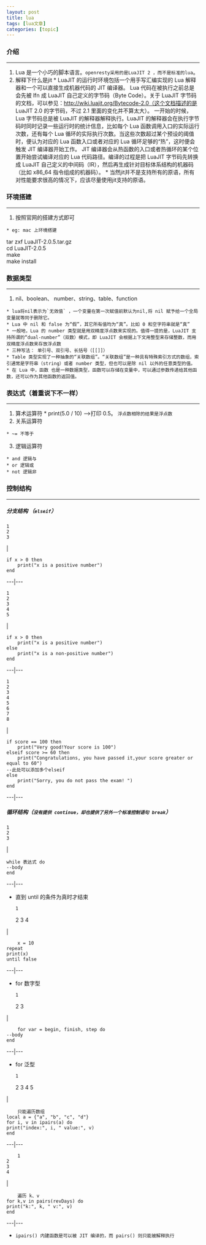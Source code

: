 ```yaml
---
layout: post
title: lua 
tags: [lua文章]
categories: [topic]
---
```

### 介绍

* * *

  1. Lua 是一个小巧的脚本语言。`openresty采用的是LuaJIT 2 ，而不是标准的lua`。
  2. 解释下什么是jit 
    * LuaJIT 的运行时环境包括一个用手写汇编实现的 Lua 解释器和一个可以直接生成机器代码的 JIT 编译器。 Lua 代码在被执行之前总是会先被 lfn 成 LuaJIT 自己定义的字节码（Byte Code）。关于 LuaJIT 字节码的文档，可以参见：<http://wiki.luajit.org/Bytecode-2.0（这个文档描述的是> LuaJIT 2.0 的字节码，不过 2.1 里面的变化并不算太大）。 一开始的时候，Lua 字节码总是被 LuaJIT 的解释器解释执行。LuaJIT 的解释器会在执行字节码时同时记录一些运行时的统计信息，比如每个 Lua 函数调用入口的实际运行次数，还有每个 Lua 循环的实际执行次数。当这些次数超过某个预设的阈值时，便认为对应的 Lua 函数入口或者对应的 Lua 循环足够的“热”，这时便会触发 JIT 编译器开始工作。 JIT 编译器会从热函数的入口或者热循环的某个位置开始尝试编译对应的 Lua 代码路径。编译的过程是把 LuaJIT 字节码先转换成 LuaJIT 自己定义的中间码（IR），然后再生成针对目标体系结构的机器码（比如 x86_64 指令组成的机器码）。
    * 当然jit并不是支持所有的原语，所有对性能要求很高的情况下，应该尽量使用jit支持的原语。   
  

### 环境搭建

* * *

  1. 按照官网的搭建方式即可   

    * eg: mac 上环境搭建   
tar zxf LuaJIT-2.0.5.tar.gz  
cd LuaJIT-2.0.5  
make  
make install  
  

### 数据类型

* * *

  1. nil、boolean、 number、string、table、function  

    * lua将nil表示为`无效值` ，一个变量在第一次赋值前默认为nil,将 nil 赋予给一个全局变量就等同于删除它。
    * Lua 中 nil 和 false 为“假”，其它所有值均为“真”。比如 0 和空字符串就是“真”
    * 一般地，Lua 的 number 类型就是用双精度浮点数来实现的。值得一提的是，LuaJIT 支持所谓的“dual-number”（双数）模式，即 LuaJIT 会根据上下文用整型来存储整数，而用双精度浮点数来存放浮点数
    * 三种写法： 单引号、双引号、长括号（[[]]）
    * Table 类型实现了一种抽象的“关联数组”。“关联数组”是一种具有特殊索引方式的数组，索引通常是字符串（string）或者 number 类型，但也可以是除 nil 以外的任意类型的值。
    * 在 Lua 中，函数 也是一种数据类型，函数可以存储在变量中，可以通过参数传递给其他函数，还可以作为其他函数的返回值。  

### 表达式（着重说下不一样）

* * *

  1. 算术运算符 
    * print(5.0 / 10) –>打印 0.5。 `浮点数相除的结果是浮点数`
  2. 关系运算符

    * ~= 不等于   

  3. 逻辑运算符

    * and 逻辑与
    * or 逻辑或
    * not 逻辑非

### 控制结构

* * *

##### 分支结构 （`elseif`）

    
    
    1
    2
    3
    

|

    
    
    if x > 0 then
        print("x is a positive number")
    end  
  
---|---  
      
    
    1
    2
    3
    4
    5
    

|

    
    
    if x > 0 then
        print("x is a positive number")
    else
        print("x is a non-positive number")
    end  
  
---|---  
      
    
    1
    2
    3
    4
    5
    6
    7
    8
    

|

    
    
    if score == 100 then
        print("Very good!Your score is 100")
    elseif score >= 60 then
        print("Congratulations, you have passed it,your score greater or equal to 60")
    --此处可以添加多个elseif
    else
        print("Sorry, you do not pass the exam! ")
    end  
  
---|---  
  
##### 循环结构（`没有提供 continue，却也提供了另外一个标准控制语句 break`）

    
    
    1
    2
    3
    

|

    
    
    while 表达式 do
    --body
    end  
  
---|---  
  
  * 直到 until 的条件为真时才结束
    
        1
    2
    3
    4
    

|

    
        x = 10
    repeat
    print(x)
    until false  
  
---|---  
  
  * for 数字型
    
        1
    2
    3
    

|

    
        for var = begin, finish, step do
    --body
    end  
  
---|---  
  
  * for 泛型
    
        1
    2
    3
    4
    5
    

|

    
        只能遍历数组
    local a = {"a", "b", "c", "d"}
    for i, v in ipairs(a) do
    print("index:", i, " value:", v)
    end  
  
---|---  
      
        1
    2
    3
    4
    

|

    
        遍历 k、v
    for k,v in pairs(revDays) do
    print("k:", k, " v:", v)
    end  
  
---|---  
  
  * `ipairs() 内建函数是可以被 JIT 编译的，而 pairs() 则只能被解释执行`